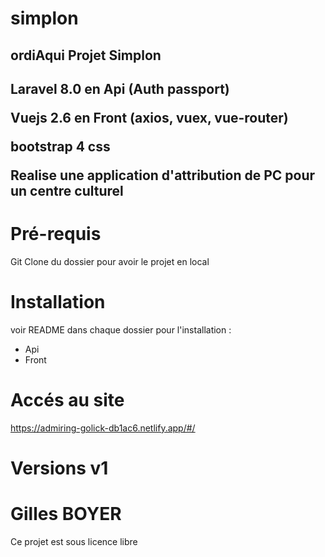 # simplon

<h2> ordiAqui Projet Simplon <h2>

<p><strong>Laravel 8.0 en Api</strong> (Auth passport)</p>
<p><strong>Vuejs 2.6 en Front</strong> (axios, vuex, vue-router)</p>
<p><strong>bootstrap 4 css</strong></p>

<p>Realise une application d'attribution de PC pour un centre culturel</p>

# Pré-requis

Git Clone du dossier pour avoir le projet en local

# Installation

voir README dans chaque dossier pour l'installation :

- Api
- Front

# Accés au site

<a>https://admiring-golick-db1ac6.netlify.app/#/</a>

# Versions v1



# Gilles BOYER



Ce projet est sous licence libre
